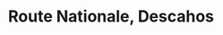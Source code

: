 ---
title: Route Nationale, Descahos
url: /route-nationale-descahos/
latitude: 19.445
longitude: -72.687
---